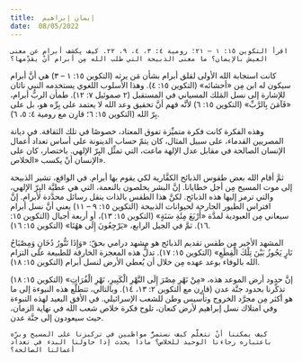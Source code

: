 ```yaml
---
title:  إيمان إبراهيم
date:  08/05/2022
---
```


`اقرأ التكوين ١٥: ١ – ٢١؛ رومية ٤: ٣، ٤، ٩، ٢٢. كيف يكشف أبرام عن معنى العيش بالإيمان؟ ما معنى الذبيحة التي طلب الله مِن أبرام أنْ يقدِّمها؟`

كانت استجابة الله الأولى لقلق أبرام بشأن مَن يرثه (التكوين ١٥: ١ – ٣) هي أنَّ أبرام سيكون له ابن مِن «أحشائه» (التكوين ١٥: ٤). وهذا الأسلوب اللغوي يستخدمه النبي ناثان للإشارة إلى نسل المَلك المسياني في المستقبل (٢ صموئيل ٧: ١٢). طمأن الربُّ أبرام، «فَآمَنَ بِالرَّبِّ» (التكوين ١٥: ٦) لأنَّه فهم أنَّ تحقيق وعد الله لا يعتمد على بِرِّه هو، بل على بِرّ الله (التكوين ١٥: ٦؛ قارِن مع رومية ٤: ٥، ٦).

وهذه الفكرة كانت فكرة متميِّزة تفوق المعتاد، خصوصًا في تلك الثقافة. في ديانة المصريين القدماء، على سبيل المثال، كان يتمّ حساب الدينونة على أساس تعداد أعمال الإنسان الصالحة في مقابل عدل الإلهة ماعت، التي تمثِّل البِرّ الإلهي. باختصار، كان على الإنسان أنْ يكسب «الخلاص».

ثمَّ أقام الله بعض طقوس الذبائح الكفَّارية لكي يقوم بها أبرام. في الواقع، تشير الذبيحة إلى موت المسيح مِن أجل خطايانا. إنَّ البشر يخلصون بالنعمة، التي هي عطيَّة البِرّ الإلهي، والتي ترمز إليها هذه الذبائح. لكنَّ هذا الطقس بالذات ينقل رسائل محدَّدة لأبرام. إنَّ افتراس الطيور الجارحة لحيوانات الذبيحة (التكوين ١٥: ٩ – ١١) يعني أنَّ نسل أبرام سيعاني مِن العبودية لمدَّة «أَرْبَعَ مِئَةِ سَنَةٍ» (التكوين ١٥: ١٣)، أو أربعة أجيال (التكوين ١٥: ١٦). ثمَّ في الجيل الرابع، «يَرْجِعُونَ إِلَى ههُنَا» (التكوين ١٥: ١٦).

المشهد الأخير مِن طقس تقديم الذبائح هو مشهد درامي بحقّ: «وَإِذَا تَنُّورُ دُخَانٍ وَمِصْبَاحُ نَارٍ يَجُوزُ بَيْنَ تِلْكَ الْقِطَعِ» (التكوين ١٥: ١٧). تدلُّ هذه المعجزة الخارقة للطبيعة على التزام الله بالوفاء بوعد عهده مِن خلال أن يُعطي الأرض لنسل أبرام (التكوين ١٥: ١٨).

إنَّ حدود أرض الموعد هذه، «مِنْ نَهْرِ مِصْرَ إِلَى النَّهْرِ الْكَبِيرِ، نَهْرِ الْفُرَاتِ» (التكوين ١٥: ١٨) تذكِّرنا بحدود جنَّة عدن (قارِن مع التكوين ٢: ١٣، ١٤). وبالتالي، تتطلَّع هذه النبوءة إلى ما هو أكثر مِن مجرَّد الخروج وتأسيس وطن للشعب الإسرائيلي. في الأفق البعيد لهذه النبوءة وفي امتلاك نسل إبراهيم لأرض كنعان، تلوح فكرة خلاص شعب الله في نهاية الزمان، حيث سيعودون إلى جنَّة عدن.

`كيف يمكننا أنْ نتعلَّم كيف نستمرُّ مواظبين في تركيزنا على المسيح وبرِّه باعتباره رجاءنا الوحيد للخلاص؟ ماذا يحدث إذا حاولنا البدء في تعداد أعمالنا الصالحة؟`